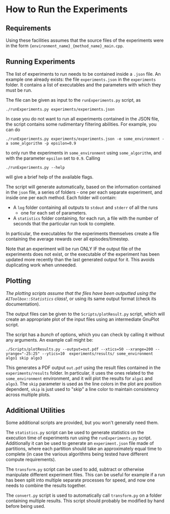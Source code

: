 How to Run the Experiments
==========================

Requirements
------------

Using these facilities assumes that the source files of the experiments were in
the form `{environment_name}_{method_name}_main.cpp`.

Running Experiments
-------------------

The list of experiments to run needs to be contained inside a `.json` file. An
example one already exists: the file `experiments.json` in the `experiments`
folder. It contains a list of executables and the parameters with which they
must be run.

The file can be given as input to the `runExperiments.py` script, as
```
./runExperiments.py experiments/experiments.json
```
In case you do not want to run all experiments contained in the JSON file, the
script contains some rudimentary filtering abilities. For example, you can do
```
./runExperiments.py experiments/experiments.json -e some_environment -a some_algorithm -p epsilon=0.9
```
to only run the experiments in `some_environment` using `some_algorithm`, and
with the parameter `epsilon` set to `0.9`. Calling
```
./runExperiments.py --help
```
will give a brief help of the available flags.

The script will generate automatically, based on the information contained in the `json`
file, a series of folders - one per each separate experiment, and inside one per
each method. Each folder will contain:

- A `log` folder containing all outputs to `stdout` and `stderr` of all the runs
  - one for each set of parameters.
- A `statistics` folder containing, for each run, a file with the number of
  seconds that the particular run took to complete.

In particular, the executables for the experiments themselves create a file
containing the average rewards over all episodes/timestep.

Note that an experiment will be run ONLY IF the output file of the experiments
does not exist, or the executable of the experiment has been updated more
recently than the last generated output for it. This avoids duplicating work
when unneeded.

Plotting
--------

*The plotting scripts assume that the files have been outputted using the
`AIToolbox::Statistics` class!*, or using its same output format (check its
documentation).

The output files can be given to the `Scripts/plotResult.py` script, which will create
an appropriate plot of the input files using an intermediate GnuPlot script.

The script has a *bunch* of options, which you can check by calling it without
any arguments. An example call might be:
```
./Scripts/plotResults.py --output=out.pdf --xtics=50 --xrange=200 --yrange="-25:25" --ytics=10  experiments/results/ some_environment algo1 skip algo3
```
This generates a PDF output `out.pdf` using the result files contained in the
`experiments/results` folder. In particular, it uses the ones related to the
`some_environment` environment, and it will plot the results for `algo1` and
`algo3`. The `skip` parameter is used as the line colors in the plot are
position dependent, `skip` is just used to "skip" a line color to maintain
consistency across multiple plots.

Additional Utilities
--------------------

Some additional scripts are provided, but you won't generally need them.

The `statistics.py` script can be used to generate statistics on the execution
time of experiments run using the `runExperiments.py` script. Additionally it
can be used to generate an `experiment.json` file made of partitions, where each
partition should take an approximately equal time to complete (in case the
various algorithms being tested have different compute requirements).

The `transform.py` script can be used to add, subtract or otherwise manipulate
different experiment files. This can be useful for example if a run has been
split into multiple separate processes for speed, and now one needs to combine
the results together.

The `convert.py` script is used to automatically call `transform.py` on a folder
containing multiple results. This script should probably be modified by hand
before being used.
